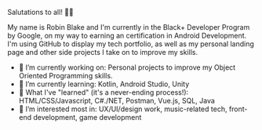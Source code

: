 Salutations to all! 👋🏿 

My name is Robin Blake and I'm currently in the Black+ Developer Program by Google, on my way to earning an certification in Android Development.
I'm using GitHub to display my tech portfolio, as well as my personal landing page and other side projects I take on to improve my skills.

- 🔭 I’m currently working on: Personal projects to improve my Object Oriented Programming skills.
- 🌱 I’m currently learning: Kotlin, Android Studio, Unity
- 🧠 What I've "learned" (it's a never-ending process!): HTML/CSS/Javascript, C#./NET, Postman, Vue.js, SQL, Java
- 🤔 I’m interested most in: UX/UI/design work, music-related tech, front-end development, game development

<!--
**hyperiusblake/hyperiusblake** is a ✨ _special_ ✨ repository because its `README.md` (this file) appears on your GitHub profile.

Here are some ideas to get you started:

- 🔭 I’m currently working on ...
- 🌱 I’m currently learning ...
- 👯 I’m looking to collaborate on ...
- 🤔 I’m looking for help with ...
- 💬 Ask me about ...
- 📫 How to reach me: ...
- 😄 Pronouns: ...
- ⚡ Fun fact: ...
-->

